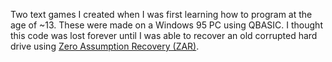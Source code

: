 Two text games I created when I was first learning how to program at the age of ~13. These were made on a Windows 95 PC using QBASIC. I thought this code was lost forever until I was able to recover an old corrupted hard drive using [Zero Assumption Recovery (ZAR)](http://z-a-recovery.com/).
